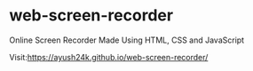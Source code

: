 # web-screen-recorder
Online Screen Recorder Made Using HTML, CSS and JavaScript

Visit:https://ayush24k.github.io/web-screen-recorder/
